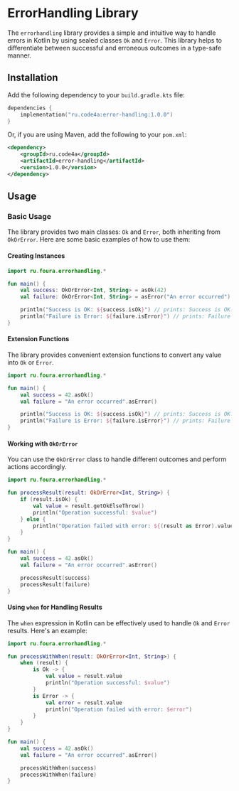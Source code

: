 # ErrorHandling Library

The `errorhandling` library provides a simple and intuitive way to handle errors in Kotlin by using sealed classes `Ok` and `Error`. This library helps to differentiate between successful and erroneous outcomes in a type-safe manner.

## Installation

Add the following dependency to your `build.gradle.kts` file:

```kotlin
dependencies {
    implementation("ru.code4a:error-handling:1.0.0")
}
```

Or, if you are using Maven, add the following to your `pom.xml`:

```xml
<dependency>
    <groupId>ru.code4a</groupId>
    <artifactId>error-handling</artifactId>
    <version>1.0.0</version>
</dependency>
```

## Usage

### Basic Usage

The library provides two main classes: `Ok` and `Error`, both inheriting from `OkOrError`. Here are some basic examples of how to use them:

#### Creating Instances

```kotlin
import ru.foura.errorhandling.*

fun main() {
    val success: OkOrError<Int, String> = asOk(42)
    val failure: OkOrError<Int, String> = asError("An error occurred")

    println("Success is OK: ${success.isOk}") // prints: Success is OK: true
    println("Failure is Error: ${failure.isError}") // prints: Failure is Error: true
}
```

#### Extension Functions

The library provides convenient extension functions to convert any value into `Ok` or `Error`.

```kotlin
import ru.foura.errorhandling.*

fun main() {
    val success = 42.asOk()
    val failure = "An error occurred".asError()

    println("Success is OK: ${success.isOk}") // prints: Success is OK: true
    println("Failure is Error: ${failure.isError}") // prints: Failure is Error: true
}
```

#### Working with `OkOrError`

You can use the `OkOrError` class to handle different outcomes and perform actions accordingly.

```kotlin
import ru.foura.errorhandling.*

fun processResult(result: OkOrError<Int, String>) {
    if (result.isOk) {
        val value = result.getOkElseThrow()
        println("Operation successful: $value")
    } else {
        println("Operation failed with error: ${(result as Error).value}")
    }
}

fun main() {
    val success = 42.asOk()
    val failure = "An error occurred".asError()

    processResult(success)
    processResult(failure)
}
```

#### Using `when` for Handling Results

The `when` expression in Kotlin can be effectively used to handle `Ok` and `Error` results. Here's an example:

```kotlin
import ru.foura.errorhandling.*

fun processWithWhen(result: OkOrError<Int, String>) {
    when (result) {
        is Ok -> {
            val value = result.value
            println("Operation successful: $value")
        }
        is Error -> {
            val error = result.value
            println("Operation failed with error: $error")
        }
    }
}

fun main() {
    val success = 42.asOk()
    val failure = "An error occurred".asError()

    processWithWhen(success)
    processWithWhen(failure)
}
```
